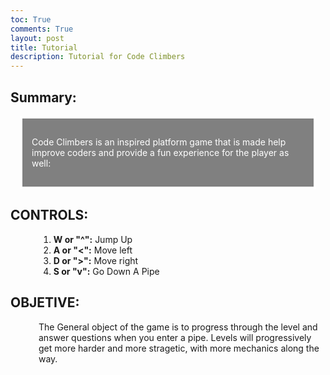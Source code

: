 ```yaml
---
toc: True
comments: True
layout: post
title: Tutorial
description: Tutorial for Code Climbers
---
```

<head>
<style>
    .titles {
        text-indent: 10px;
    }
    .summary {
        background-color: grey;
        color: white;
        border: 4px solid white;
        margin: 15px;
        padding: 15px;
    }
    .Tutorial {
        margin-left: 45px;
    }
</style>
</head>
<html>
<body>
    <div class = "title">
        <h2> Summary: </h2>
    </div>
    <div class = "summary">
        <p>Code Climbers is an inspired platform game that is made help improve coders and provide a fun experience for the player as well:</p>
    </div>
    <div class = "title">
        <h2> <b> CONTROLS: </b> </h2>
    </div>
    <div class = "Tutorial">
        <ol>
            <li><b>W or "^":</b> Jump Up</li>
            <li><b>A or "<":</b> Move left</li>
            <li><b>D or ">":</b> Move right</li>
            <li><b>S or "v":</b> Go Down A Pipe</li>
        </ol>
    </div>
    <div class = "title">
        <h2> <b>OBJETIVE:</b> </h2>
    </div>
    <div class = "Tutorial">
        <p> The General object of the game is to progress through the level and answer questions when you enter a pipe. Levels will progressively get more harder and more stragetic, with more mechanics along the way.</p>
    </div>
</body>
</html>